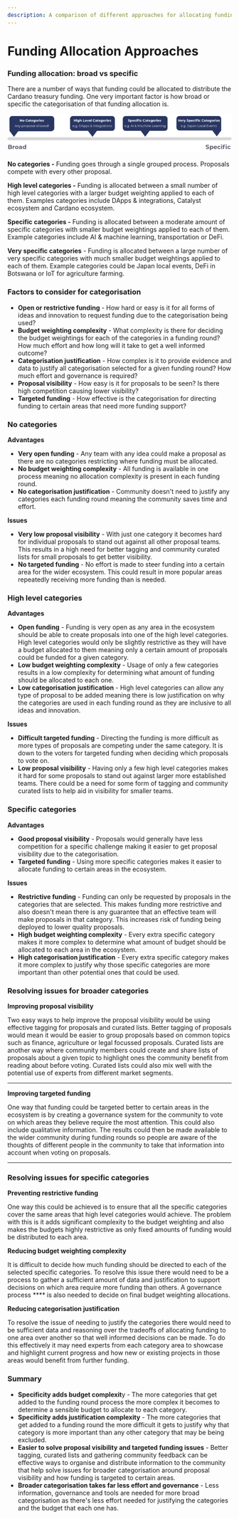 ```yaml
---
description: A comparison of different approaches for allocating funding
---
```


# Funding Allocation Approaches

### Funding allocation: broad vs specific

There are a number of ways that funding could be allocated to distribute the Cardano treasury funding. One very important factor is how broad or specific the categorisation of that funding allocation is.

![](<../.gitbook/assets/broad-vs-specific (2).png>)

**No categories -** Funding goes through a single grouped process. Proposals compete with every other proposal.



**High level categories -** Funding is allocated between a small number of high level categories with a larger budget weighting applied to each of them. Examples categories include DApps & integrations, Catalyst ecosystem and Cardano ecosystem.



**Specific categories -** Funding is allocated between a moderate amount of specific categories with smaller budget weightings applied to each of them. Example categories include AI & machine learning, transportation or DeFi.



**Very specific categories** - Funding is allocated between a large number of very specific categories with much smaller budget weightings applied to each of them. Example categories could be Japan local events, DeFi in Botswana or IoT for agriculture farming.



### **Factors to consider for categorisation**

* **Open or restrictive funding** - How hard or easy is it for all forms of ideas and innovation to request funding due to the categorisation being used?
* **Budget weighting complexity** - What complexity is there for deciding the budget weightings for each of the categories in a funding round? How much effort and how long will it take to get a well informed outcome?
* **Categorisation justification** - How complex is it to provide evidence and data to justify all categorisation selected for a given funding round? How much effort and governance is required?&#x20;
* **Proposal visibility** - How easy is it for proposals to be seen? Is there high competition causing lower visibility?
* **Targeted funding** - How effective is the categorisation for directing funding to certain areas that need more funding support?



### No categories

**Advantages**

* **Very open funding** - Any team with any idea could make a proposal as there are no categories restricting where funding must be allocated.
* **No budget weighting complexity** - All funding is available in one process meaning no allocation complexity is present in each funding round.
* **No categorisation justification** - Community doesn't need to justify any categories each funding round meaning the community saves time and effort.

**Issues**

* **Very low proposal visibility** - With just one category it becomes hard for individual proposals to stand out against all other proposal teams. This results in a high need for better tagging and community curated lists for small proposals to get better visibility.
* **No targeted funding** - No effort is made to steer funding into a certain area for the wider ecosystem. This could result in more popular areas repeatedly receiving more funding than is needed.



### **High level categories**

**Advantages**

* **Open funding** - Funding is very open as any area in the ecosystem should be able to create proposals into one of the high level categories. High level categories would only be slightly restrictive as they will have a budget allocated to them meaning only a certain amount of proposals could be funded for a given category.
* **Low budget weighting complexity** - Usage of only a few categories results in a low complexity for determining what amount of funding should be allocated to each one.
* **Low categorisation justification** - High level categories can allow any type of proposal to be added meaning there is low justification on why the categories are used in each funding round as they are inclusive to all ideas and innovation.

**Issues**

* **Difficult targeted funding** - Directing the funding is more difficult as more types of proposals are competing under the same category. It is down to the voters for targeted funding when deciding which proposals to vote on.
* **Low proposal visibility** - Having only a few high level categories makes it hard for some proposals to stand out against larger more established teams. There could be a need for some form of tagging and community curated lists to help aid in visibility for smaller teams.



### **Specific categories**

**Advantages**

* **Good proposal visibility** - Proposals would generally have less competition for a specific challenge making it easier to get proposal visibility due to the categorisation.
* **Targeted funding** - Using more specific categories makes it easier to allocate funding to certain areas in the ecosystem.

**Issues**

* **Restrictive funding** - Funding can only be requested by proposals in the categories that are selected. This makes funding more restrictive and also doesn't mean there is any guarantee that an effective team will make proposals in that category. This increases risk of funding being deployed to lower quality proposals.
* **High budget weighting complexity** - Every extra specific category makes it more complex to determine what amount of budget should be allocated to each area in the ecosystem.
* **High categorisation justification** - Every extra specific category makes it more complex to justify why those specific categories are more important than other potential ones that could be used.&#x20;



### Resolving issues for broader categories

**Improving proposal visibility**

Two easy ways to help improve the proposal visibility would be using effective tagging for proposals and curated lists. Better tagging of proposals would mean it would be easier to group proposals based on common topics such as finance, agriculture or legal focussed proposals. Curated lists are another way where community members could create and share lists of proposals about a given topic to highlight ones the community benefit from reading about before voting. Curated lists could also mix well with the potential use of experts from different market segments.

****

**Improving targeted funding**

One way that funding could be targeted better to certain areas in the ecosystem is by creating a governance system for the community to vote on which areas they believe require the most attention. This could also include qualitative information. The results could then be made available to the wider community during funding rounds so people are aware of the thoughts of different people in the community to take that information into account when voting on proposals.

****

### **Resolving issues for specific categories**

**Preventing restrictive funding**

One way this could be achieved is to ensure that all the specific categories cover the same areas that high level categories would achieve. The problem with this is it adds significant complexity to the budget weighting and also makes the budgets highly restrictive as only fixed amounts of funding would be distributed to each area.



**Reducing budget weighting complexity**

It is difficult to decide how much funding should be directed to each of the selected specific categories. To resolve this issue there would need to be a process to gather a sufficient amount of data and justification to support decisions on which area require more funding than others. A governance process **** is also needed to decide on final budget weighting allocations.



**Reducing categorisation justification**

To resolve the issue of needing to justify the categories there would need to be sufficient data and reasoning over the tradeoffs of allocating funding to one area over another so that well informed decisions can be made. To do this effectively it may need experts from each category area to showcase and highlight current progress and how new or existing projects in those areas would benefit from further funding.



### Summary

* **Specificity adds budget complexit**y - The more categories that get added to the funding round process the more complex it becomes to determine a sensible budget to allocate to each category.
* **Specificity adds justification complexity** - The more categories that get added to a funding round the more difficult it gets to justify why that category is more important than any other category that may be being excluded.
* **Easier to solve proposal visibility and targeted funding issues** - Better tagging, curated lists and gathering community feedback can be effective ways to organise and distribute information to the community that help solve issues for broader categorisation around proposal visibility and how funding is targeted to certain areas.
* **Broader categorisation takes far less effort and governance** - Less information, governance and tools are needed for more broad categorisation as there's less effort needed for justifying the categories and the budget that each one has.
